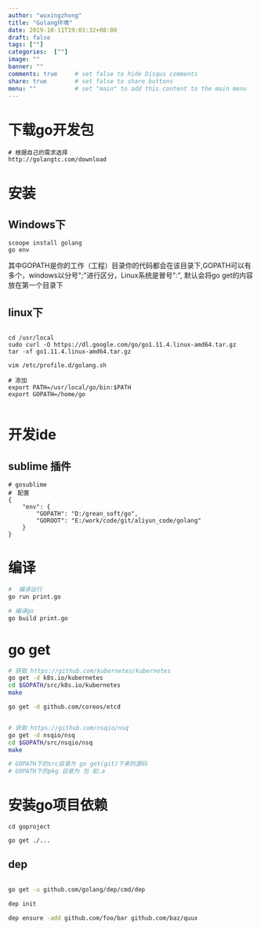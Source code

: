 ```yaml
---
author: "wuxingzhong"
title: "Golang环境"
date: 2019-10-11T19:03:32+08:00
draft: false
tags: [""]
categories:  [""]
image: ""
banner: ""
comments: true     # set false to hide Disqus comments
share: true        # set false to share buttons
menu: ""           # set "main" to add this content to the main menu
---
```



# 下载go开发包
```
# 根据自己的需求选择
http://golangtc.com/download
```

# 安装

## Windows下

```
scoope install golang
go env 
```
其中GOPATH是你的工作（工程）目录你的代码都会在该目录下,GOPATH可以有多个，windows以分号";"进行区分，Linux系统是冒号":", 默认会将go get的内容放在第一个目录下　　    

## linux下
```

cd /usr/local
sudo curl -O https://dl.google.com/go/go1.11.4.linux-amd64.tar.gz
tar -xf go1.11.4.linux-amd64.tar.gz

vim /etc/profile.d/golang.sh

# 添加
export PATH=/usr/local/go/bin:$PATH
export GOPATH=/home/go


```
# 开发ide
## sublime 插件
```
# gosublime
#　配置
{
    "env": {
        "GOPATH": "D:/grean_soft/go",
        "GOROOT": "E:/work/code/git/aliyun_code/golang"
    }
}

```
# 编译

```bash
#  编译运行
go run print.go

# 编译go
go build print.go

```
# go get 

```bash
# 获取 https://github.com/kubernetes/kubernetes
go get -d k8s.io/kubernetes
cd $GOPATH/src/k8s.io/kubernetes
make

go get -d github.com/coreos/etcd


# 获取 https://github.com/nsqio/nsq
go get -d nsqio/nsq
cd $GOPATH/src/nsqio/nsq
make

# GOPATH下的src目录为 go get(git)下来的源码
# GOPATH下的pkg 目录为 包 如.a
```

# 安装go项目依赖

```
cd goproject

go get ./...
```

## dep

```bash

go get -u github.com/golang/dep/cmd/dep

dep init

dep ensure -add github.com/foo/bar github.com/baz/quux

```